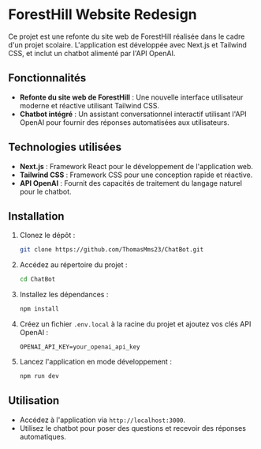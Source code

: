 # ForestHill Website Redesign

Ce projet est une refonte du site web de ForestHill réalisée dans le cadre d'un projet scolaire. L'application est développée avec Next.js et Tailwind CSS, et inclut un chatbot alimenté par l'API OpenAI.

## Fonctionnalités

- **Refonte du site web de ForestHill** : Une nouvelle interface utilisateur moderne et réactive utilisant Tailwind CSS.
- **Chatbot intégré** : Un assistant conversationnel interactif utilisant l'API OpenAI pour fournir des réponses automatisées aux utilisateurs.

## Technologies utilisées

- **Next.js** : Framework React pour le développement de l'application web.
- **Tailwind CSS** : Framework CSS pour une conception rapide et réactive.
- **API OpenAI** : Fournit des capacités de traitement du langage naturel pour le chatbot.

## Installation

1. Clonez le dépôt :
   ```bash
   git clone https://github.com/ThomasMms23/ChatBot.git
   ```
2. Accédez au répertoire du projet :
   ```bash
   cd ChatBot
   ```
3. Installez les dépendances :
   ```bash
   npm install
   ```
4. Créez un fichier `.env.local` à la racine du projet et ajoutez vos clés API OpenAI :
   ```env
   OPENAI_API_KEY=your_openai_api_key
   ```
5. Lancez l'application en mode développement :
   ```bash
   npm run dev
   ```

## Utilisation

- Accédez à l'application via `http://localhost:3000`.
- Utilisez le chatbot pour poser des questions et recevoir des réponses automatiques.
